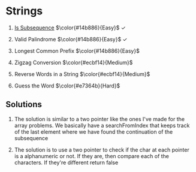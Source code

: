 # Strings

1. [Is Subsequence](https://leetcode.com/problems/valid-palindrome) $\color{#14b886}{Easy}$ &#x2713;

2. Valid Palindrome $\color{#14b886}{Easy}$ &#x2713;

3. Longest Common Prefix $\color{#14b886}{Easy}$

4. Zigzag Conversion $\color{#ecbf14}{Medium}$

5. Reverse Words in a String $\color{#ecbf14}{Medium}$

6. Guess the Word $\color{#e7364b}{Hard}$

## Solutions
1. The solution is similar to a two pointer like the ones I've made for the array problems. We basically have a searchFromIndex that keeps track
of the last element where we have found the continuation of the subsequence

2. The solution is to use a two pointer to check if the char at each pointer is a alphanumeric or not. If they are, then compare each of the characters. If they're different return false
